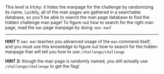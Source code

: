 This level is tricky: it hides the manpage for the challenge by randomizing its name.
Luckily, all of the man pages are gathered in a searchable database, so you'll be able to search the man page database to find the hidden challenge man page!
To figure out how to search for the right man page, read the `man` page manpage by doing: `man man`!

---
**HINT 1:** `man man` teaches you advanced usage of the `man` command itself, and you must use this knowledge to figure out how to search for the hidden manpage that will tell you how to use `/challenge/challenge`

**HINT 2:** though the man page is randomly named, you still actually use `/challenge/challenge` to get the flag!
